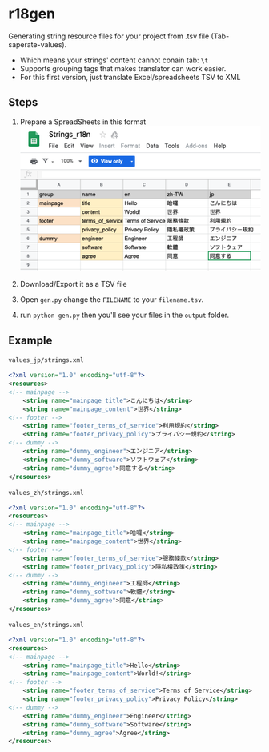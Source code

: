 # r18gen
Generating string resource files for your project from .tsv file (Tab-saperate-values). 
- Which means your strings' content cannot conain tab: `\t`
- Supports grouping tags that makes translator can work easier.
- For this first version, just translate Excel/spreadsheets TSV to XML

## Steps
1. Prepare a SpreadSheets in this format
![image](https://github.com/Wesely/r18gen/blob/master/Spreadsheet_example.png?raw=true)


2. Download/Export it as a TSV file 

3. Open `gen.py` change the `FILENAME` to your `filename.tsv`.

4. run `python gen.py` then you'll see your files in the `output` folder.


## Example

`values_jp/strings.xml`
``` xml
<?xml version="1.0" encoding="utf-8"?>
<resources>
<!-- mainpage -->
	<string name="mainpage_title">こんにちは</string>
	<string name="mainpage_content">世界</string>
<!-- footer -->
	<string name="footer_terms_of_service">利用規約</string>
	<string name="footer_privacy_policy">プライバシー規約</string>
<!-- dummy -->
	<string name="dummy_engineer">エンジニア</string>
	<string name="dummy_software">ソフトウェア</string>
	<string name="dummy_agree">同意する</string>
</resources>
```

`values_zh/strings.xml`
``` xml
<?xml version="1.0" encoding="utf-8"?>
<resources>
<!-- mainpage -->
	<string name="mainpage_title">哈囉</string>
	<string name="mainpage_content">世界</string>
<!-- footer -->
	<string name="footer_terms_of_service">服務條款</string>
	<string name="footer_privacy_policy">隱私權政策</string>
<!-- dummy -->
	<string name="dummy_engineer">工程師</string>
	<string name="dummy_software">軟體</string>
	<string name="dummy_agree">同意</string>
</resources>
```


`values_en/strings.xml`
``` xml
<?xml version="1.0" encoding="utf-8"?>
<resources>
<!-- mainpage -->
	<string name="mainpage_title">Hello</string>
	<string name="mainpage_content">World!</string>
<!-- footer -->
	<string name="footer_terms_of_service">Terms of Service</string>
	<string name="footer_privacy_policy">Privacy Policy</string>
<!-- dummy -->
	<string name="dummy_engineer">Engineer</string>
	<string name="dummy_software">Software</string>
	<string name="dummy_agree">Agree</string>
</resources>
```
